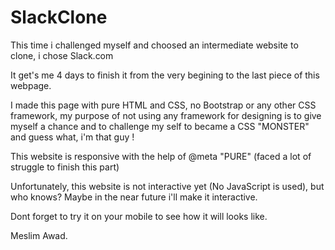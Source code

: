 # SlackClone

This time i challenged myself and choosed an intermediate website to clone, i chose Slack.com


It get's me 4 days to finish it from the very begining to the last piece of this webpage.

I made this page with pure HTML and CSS, no Bootstrap or any other CSS framework,
my purpose of not using any framework for designing is to give myself a chance and to challenge my self
to became a CSS "MONSTER" and guess what, i'm that guy !

This website is responsive with the help of @meta "PURE" (faced a lot of struggle to finish this part)

Unfortunately, this website is not interactive yet (No JavaScript is used), but who knows?
Maybe in the near future i'll make it interactive.

Dont forget to try it on your mobile to see how it will looks like.

Meslim Awad.